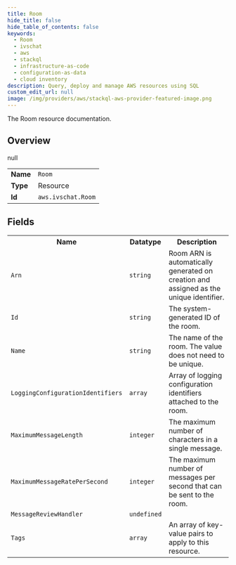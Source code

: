 ```yaml
---
title: Room
hide_title: false
hide_table_of_contents: false
keywords:
  - Room
  - ivschat
  - aws
  - stackql
  - infrastructure-as-code
  - configuration-as-data
  - cloud inventory
description: Query, deploy and manage AWS resources using SQL
custom_edit_url: null
image: /img/providers/aws/stackql-aws-provider-featured-image.png
---
```

The Room resource documentation.

## Overview
<table><tbody>
<tr><td><b>Name</b></td><td><code>Room</code></td></tr>
<tr><td><b>Type</b></td><td>Resource</td></tr>
null
<tr><td><b>Id</b></td><td><code>aws.ivschat.Room</code></td></tr>
</tbody></table>

## Fields
<table><tbody>
<tr><th>Name</th><th>Datatype</th><th>Description</th></tr>
<tr><td><code>Arn</code></td><td><code>string</code></td><td>Room ARN is automatically generated on creation and assigned as the unique identifier.</td></tr><tr><td><code>Id</code></td><td><code>string</code></td><td>The system-generated ID of the room.</td></tr><tr><td><code>Name</code></td><td><code>string</code></td><td>The name of the room. The value does not need to be unique.</td></tr><tr><td><code>LoggingConfigurationIdentifiers</code></td><td><code>array</code></td><td>Array of logging configuration identifiers attached to the room.</td></tr><tr><td><code>MaximumMessageLength</code></td><td><code>integer</code></td><td>The maximum number of characters in a single message.</td></tr><tr><td><code>MaximumMessageRatePerSecond</code></td><td><code>integer</code></td><td>The maximum number of messages per second that can be sent to the room.</td></tr><tr><td><code>MessageReviewHandler</code></td><td><code>undefined</code></td><td></td></tr><tr><td><code>Tags</code></td><td><code>array</code></td><td>An array of key-value pairs to apply to this resource.</td></tr>
</tbody></table>